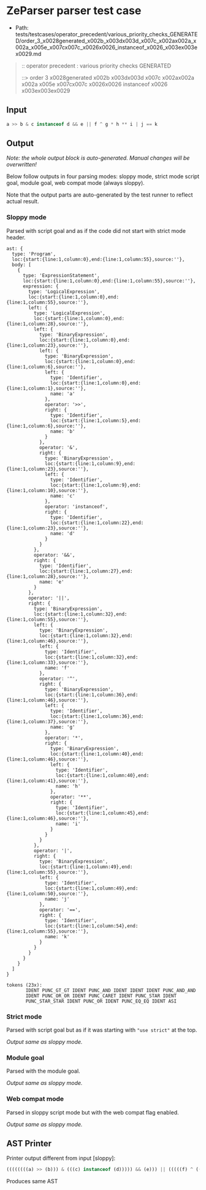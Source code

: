 # ZeParser parser test case

- Path: tests/testcases/operator_precedent/various_priority_checks_GENERATED/order_3_x0028generated_x002b_x003dx003d_x007c_x002ax002a_x002a_x005e_x007cx007c_x0026x0026_instanceof_x0026_x003ex003ex0029.md

> :: operator precedent : various priority checks GENERATED
>
> ::> order 3 x0028generated x002b x003dx003d x007c x002ax002a x002a x005e x007cx007c x0026x0026 instanceof x0026 x003ex003ex0029

## Input

`````js
a >> b & c instanceof d && e || f ^ g * h ** i | j == k
`````

## Output

_Note: the whole output block is auto-generated. Manual changes will be overwritten!_

Below follow outputs in four parsing modes: sloppy mode, strict mode script goal, module goal, web compat mode (always sloppy).

Note that the output parts are auto-generated by the test runner to reflect actual result.

### Sloppy mode

Parsed with script goal and as if the code did not start with strict mode header.

`````
ast: {
  type: 'Program',
  loc:{start:{line:1,column:0},end:{line:1,column:55},source:''},
  body: [
    {
      type: 'ExpressionStatement',
      loc:{start:{line:1,column:0},end:{line:1,column:55},source:''},
      expression: {
        type: 'LogicalExpression',
        loc:{start:{line:1,column:0},end:{line:1,column:55},source:''},
        left: {
          type: 'LogicalExpression',
          loc:{start:{line:1,column:0},end:{line:1,column:28},source:''},
          left: {
            type: 'BinaryExpression',
            loc:{start:{line:1,column:0},end:{line:1,column:23},source:''},
            left: {
              type: 'BinaryExpression',
              loc:{start:{line:1,column:0},end:{line:1,column:6},source:''},
              left: {
                type: 'Identifier',
                loc:{start:{line:1,column:0},end:{line:1,column:1},source:''},
                name: 'a'
              },
              operator: '>>',
              right: {
                type: 'Identifier',
                loc:{start:{line:1,column:5},end:{line:1,column:6},source:''},
                name: 'b'
              }
            },
            operator: '&',
            right: {
              type: 'BinaryExpression',
              loc:{start:{line:1,column:9},end:{line:1,column:23},source:''},
              left: {
                type: 'Identifier',
                loc:{start:{line:1,column:9},end:{line:1,column:10},source:''},
                name: 'c'
              },
              operator: 'instanceof',
              right: {
                type: 'Identifier',
                loc:{start:{line:1,column:22},end:{line:1,column:23},source:''},
                name: 'd'
              }
            }
          },
          operator: '&&',
          right: {
            type: 'Identifier',
            loc:{start:{line:1,column:27},end:{line:1,column:28},source:''},
            name: 'e'
          }
        },
        operator: '||',
        right: {
          type: 'BinaryExpression',
          loc:{start:{line:1,column:32},end:{line:1,column:55},source:''},
          left: {
            type: 'BinaryExpression',
            loc:{start:{line:1,column:32},end:{line:1,column:46},source:''},
            left: {
              type: 'Identifier',
              loc:{start:{line:1,column:32},end:{line:1,column:33},source:''},
              name: 'f'
            },
            operator: '^',
            right: {
              type: 'BinaryExpression',
              loc:{start:{line:1,column:36},end:{line:1,column:46},source:''},
              left: {
                type: 'Identifier',
                loc:{start:{line:1,column:36},end:{line:1,column:37},source:''},
                name: 'g'
              },
              operator: '*',
              right: {
                type: 'BinaryExpression',
                loc:{start:{line:1,column:40},end:{line:1,column:46},source:''},
                left: {
                  type: 'Identifier',
                  loc:{start:{line:1,column:40},end:{line:1,column:41},source:''},
                  name: 'h'
                },
                operator: '**',
                right: {
                  type: 'Identifier',
                  loc:{start:{line:1,column:45},end:{line:1,column:46},source:''},
                  name: 'i'
                }
              }
            }
          },
          operator: '|',
          right: {
            type: 'BinaryExpression',
            loc:{start:{line:1,column:49},end:{line:1,column:55},source:''},
            left: {
              type: 'Identifier',
              loc:{start:{line:1,column:49},end:{line:1,column:50},source:''},
              name: 'j'
            },
            operator: '==',
            right: {
              type: 'Identifier',
              loc:{start:{line:1,column:54},end:{line:1,column:55},source:''},
              name: 'k'
            }
          }
        }
      }
    }
  ]
}

tokens (23x):
       IDENT PUNC_GT_GT IDENT PUNC_AND IDENT IDENT IDENT PUNC_AND_AND
       IDENT PUNC_OR_OR IDENT PUNC_CARET IDENT PUNC_STAR IDENT
       PUNC_STAR_STAR IDENT PUNC_OR IDENT PUNC_EQ_EQ IDENT ASI
`````

### Strict mode

Parsed with script goal but as if it was starting with `"use strict"` at the top.

_Output same as sloppy mode._

### Module goal

Parsed with the module goal.

_Output same as sloppy mode._

### Web compat mode

Parsed in sloppy script mode but with the web compat flag enabled.

_Output same as sloppy mode._

## AST Printer

Printer output different from input [sloppy]:

````js
((((((((a) >> (b))) & (((c) instanceof (d))))) && (e))) || (((((f) ^ (((g) * (((h) ** (i))))))) | (((j) == (k))))));
````

Produces same AST
